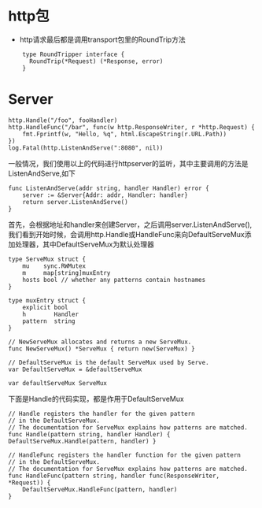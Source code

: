 # http包
- http请求最后都是调用transport包里的RoundTrip方法

```
    type RoundTripper interface {
      RoundTrip(*Request) (*Response, error)
    }
```

# Server
```
http.Handle("/foo", fooHandler)
http.HandleFunc("/bar", func(w http.ResponseWriter, r *http.Request) {
	fmt.Fprintf(w, "Hello, %q", html.EscapeString(r.URL.Path))
})
log.Fatal(http.ListenAndServe(":8080", nil))
```
一般情况，我们使用以上的代码进行httpserver的监听，其中主要调用的方法是 ListenAndServe,如下
```
func ListenAndServe(addr string, handler Handler) error {
	server := &Server{Addr: addr, Handler: handler}
	return server.ListenAndServe()
}
```
首先，会根据地址和handler来创建Server，之后调用server.ListenAndServe(),我们看到开始时候，会调用http.Handle或HandleFunc来向DefaultServeMux添加处理器，其中DefaultServeMux为默认处理器
```
type ServeMux struct {
	mu    sync.RWMutex
	m     map[string]muxEntry
	hosts bool // whether any patterns contain hostnames
}

type muxEntry struct {
	explicit bool
	h        Handler
	pattern  string
}

// NewServeMux allocates and returns a new ServeMux.
func NewServeMux() *ServeMux { return new(ServeMux) }

// DefaultServeMux is the default ServeMux used by Serve.
var DefaultServeMux = &defaultServeMux

var defaultServeMux ServeMux
```
下面是Handle的代码实现，都是作用于DefaultServeMux
```
// Handle registers the handler for the given pattern
// in the DefaultServeMux.
// The documentation for ServeMux explains how patterns are matched.
func Handle(pattern string, handler Handler) { DefaultServeMux.Handle(pattern, handler) }

// HandleFunc registers the handler function for the given pattern
// in the DefaultServeMux.
// The documentation for ServeMux explains how patterns are matched.
func HandleFunc(pattern string, handler func(ResponseWriter, *Request)) {
	DefaultServeMux.HandleFunc(pattern, handler)
}
```
